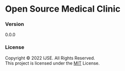 # Open Source Medical Clinic

### Version
0.0.0

### License
Copyright © 2022 IJSE. All Rights Reserved. <br>
This project is licensed under the [MIT](LICENSE.txt) License.